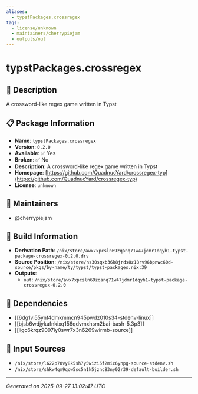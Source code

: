 ```yaml
---
aliases:
  - typstPackages.crossregex
tags:
  - license/unknown
  - maintainers/cherrypiejam
  - outputs/out
---
```


# typstPackages.crossregex

## 📝 Description

A crossword-like regex game written in Typst

## 📋 Package Information

- **Name**: `typstPackages.crossregex`
- **Version**: `0.2.0`
- **Available**: ✅ Yes
- **Broken**: ✅ No
- **Description**: A crossword-like regex game written in Typst
- **Homepage**: [https://github.com/QuadnucYard/crossregex-typ](https://github.com/QuadnucYard/crossregex-typ)
- **License**: `unknown`
## 👥 Maintainers

- @cherrypiejam


## 🔧 Build Information

- **Derivation Path**: `/nix/store/awx7xpcsln69zqanq71w47jdmr1dqyh1-typst-package-crossregex-0.2.0.drv`
- **Source Position**: `/nix/store/ns30sqxb36k8jrds8z18rv96bpnwc60d-source/pkgs/by-name/ty/typst/typst-packages.nix:39`
- **Outputs**:
  - `out`:  `/nix/store/awx7xpcsln69zqanq71w47jdmr1dqyh1-typst-package-crossregex-0.2.0`

## 🔗 Dependencies

- [[6dg1vi55ynf4dmkmmcn945pwdz010s34-stdenv-linux]]
- [[bjsb6wdjykafnkixq156qdvmxhsm2bai-bash-5.3p3]]
- [[ligc6krqz9097iy0swr7x3n6269wirmb-source]]

## 📁 Input Sources

- `/nix/store/l622p70vy8k5sh7y5wizi5f2mic6ynpg-source-stdenv.sh`
- `/nix/store/shkw4qm9qcw5sc5n1k5jznc83ny02r39-default-builder.sh`

---
*Generated on 2025-09-27 13:02:47 UTC*
